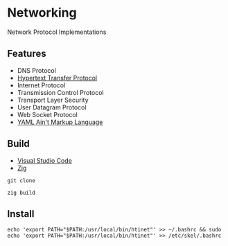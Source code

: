 [HTTP]: https://developer.mozilla.org/en-US/docs/Web/HTTP
[VSCode]: https://code.visualstudio.com/docs
[YAML]: https://yaml.org/
[Zig Language]: https://ziglang.org/

# Networking

Network Protocol Implementations

## Features

- DNS Protocol
- [Hypertext Transfer Protocol][HTTP]
- Internet Protocol
- Transmission Control Protocol
- Transport Layer Security
- User Datagram Protocol
- Web Socket Protocol
- [YAML Ain't Markup Language][YAML]

## Build

- [Visual Studio Code][VSCode]
- [Zig][Zig Language]

```shell
git clone

zig build
```

## Install

```shell
echo 'export PATH="$PATH:/usr/local/bin/htinet"' >> ~/.bashrc && sudo echo 'export PATH="$PATH:/usr/local/bin/htinet"' >> /etc/skel/.bashrc
```